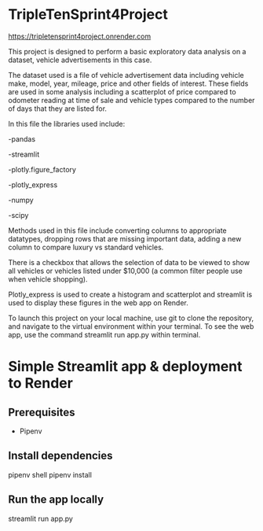 # TripleTenSprint4Project

https://tripletensprint4project.onrender.com

This project is designed to perform a basic exploratory data analysis on a dataset, vehicle advertisements in this case.

The dataset used is a file of vehicle advertisement data including vehicle make, model, year, mileage, price and other fields of interest. These fields are used in some analysis including a scatterplot of price compared to odometer reading at time of sale and vehicle types compared to the number of days that they are listed for.

In this file the libraries used include:

  -pandas
  
  -streamlit
  
  -plotly.figure_factory
  
  -plotly_express
  
  -numpy
  
  -scipy


Methods used in this file include converting columns to appropriate datatypes, dropping rows that are missing important data, adding a new column to compare luxury vs standard vehicles.

There is a checkbox that allows the selection of data to be viewed to show all vehicles or vehicles listed under $10,000 (a common filter people use when vehicle shopping).

Plotly_express is used to create a histogram and scatterplot and streamlit is used to display these figures in the web app on Render.

To launch this project on your local machine, use git to clone the repository, and navigate to the virtual environment within your terminal. To see the web app, use the command streamlit run app.py within terminal.

# Simple Streamlit app & deployment to Render

## Prerequisites
- Pipenv

## Install dependencies
pipenv shell
pipenv install

## Run the app locally
streamlit run app.py

